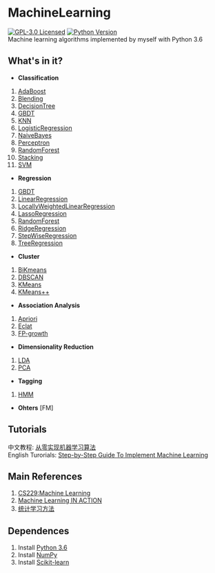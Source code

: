 # MachineLearning
[![GPL-3.0 Licensed](https://img.shields.io/crates/l/rustc-serialize)](https://opensource.org/licenses/GPL-3.0) [![Python Version](https://img.shields.io/badge/Python-3.x-blue.svg)](https://www.python.org/)  
Machine learning algorithms implemented by myself with Python 3.6

## What's in it?
+ **Classification**
1. [AdaBoost](https://github.com/DandelionLau/MachineLearning/tree/master/AdaBoost.py)
2. [Blending](https://github.com/DandelionLau/MachineLearning/blob/master/Blending.py)
3. [DecisionTree](https://github.com/DandelionLau/MachineLearning/blob/master/Tree.py)
4. [GBDT](https://github.com/DandelionLau/MachineLearning/blob/master/GradientBoostingDecisionTree.py)
5. [KNN](https://github.com/DandelionLau/MachineLearning/blob/master/KNN.py)
6. [LogisticRegression](https://github.com/DandelionLau/MachineLearning/blob/master/LogisticRegression.py)
7. [NaiveBayes](https://github.com/DandelionLau/MachineLearning/blob/master/NaiveBayes.py)
8. [Perceptron](https://github.com/DandelionLau/MachineLearning/blob/master/Perceptron.py)
9. [RandomForest](https://github.com/DandelionLau/MachineLearning/blob/master/RandomForest.py)
10. [Stacking](https://github.com/DandelionLau/MachineLearning/blob/master/Stacking.py)
11. [SVM](https://github.com/DandelionLau/MachineLearning/blob/master/SVM.py)

+  **Regression**
1. [GBDT](https://github.com/DandelionLau/MachineLearning/blob/master/GradientBoostingDecisionTree.py)
2. [LinearRegression](https://github.com/DandelionLau/MachineLearning/blob/master/LinearRegression.py)
3. [LocallyWeightedLinearRegression](https://github.com/DandelionLau/MachineLearning/blob/master/LinearRegression.py)
4. [LassoRegression](https://github.com/DandelionLau/MachineLearning/blob/master/LinearRegression.py)  
5. [RandomForest](https://github.com/DandelionLau/MachineLearning/blob/master/RandomForest.py)
6. [RidgeRegression](https://github.com/DandelionLau/MachineLearning/blob/master/LinearRegression.py)
7. [StepWiseRegression](https://github.com/DandelionLau/MachineLearning/blob/master/LinearRegression.py)
8. [TreeRegression](https://github.com/DandelionLau/MachineLearning/blob/master/Tree.py)

+ **Cluster**
1. [BiKmeans](https://github.com/DandelionLau/MachineLearning/blob/master/Cluster.py)
2. [DBSCAN](https://github.com/DandelionLau/MachineLearning/blob/master/Cluster.py)
3. [KMeans](https://github.com/DandelionLau/MachineLearning/blob/master/Cluster.py)
4. [KMeans++](https://github.com/DandelionLau/MachineLearning/blob/master/Cluster.py)

+ **Association Analysis**
1. [Apriori](https://github.com/DandelionLau/MachineLearning/blob/master/AssociationAnalysis.py)
2. [Eclat](https://github.com/DandelionLau/MachineLearning/blob/master/AssociationAnalysis.py)
3. [FP-growth](https://github.com/DandelionLau/MachineLearning/blob/master/AssociationAnalysis.py)

+ **Dimensionality Reduction**
1. [LDA](https://github.com/DandelionLau/MachineLearning/blob/master/DimensionReduction.py)
2. [PCA](https://github.com/DandelionLau/MachineLearning/blob/master/DimensionReduction.py)

+ **Tagging**
1. [HMM](https://github.com/DandelionLau/MachineLearning/blob/master/HMM.py)

+ **Ohters**
[FM]

## Tutorials
中文教程: [从零实现机器学习算法](https://blog.csdn.net/sinat_35821976/category_9276758.html)  
English Turorials: [Step-by-Step Guide To Implement Machine Learning](https://www.codeproject.com/script/Articles/MemberArticles.aspx?amid=14354398)

## Main References
1. [CS229:Machine Learning](http://cs229.stanford.edu/)
2. [Machine Learning IN ACTION](https://www.manning.com/books/machine-learning-in-action)
3. [统计学习方法](https://baike.baidu.com/item/%E7%BB%9F%E8%AE%A1%E5%AD%A6%E4%B9%A0%E6%96%B9%E6%B3%95/10430179)

## Dependences
1. Install [Python 3.6](https://www.python.org/)
2. Install [NumPy](http://www.numpy.org/)
2. Install [Scikit-learn](https://scikit-learn.org/)
